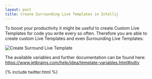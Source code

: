 ```yaml
---
layout: post
title: Create Surrounding Live Templates in Intellij
---
```


To boost your productivity it might be useful to create Custom Live Templates for code you write every so often.
Therefore you are able to create custom Live Templates and even Surrounding Live Templates:

![Create Surround Live Template](/devsquad/public/img/live_templates.gif)

The available variables and further documentation can be found here: 
<a href="https://www.jetbrains.com/help/idea/template-variables.html#pdtv" target="_blank">https://www.jetbrains.com/help/idea/template-variables.html#pdtv</a>

{% include twitter.html %}
